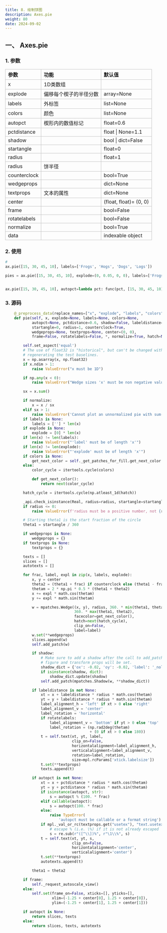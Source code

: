 ```yaml
---
title: 8. 绘制饼图
description: Axes.pie
weight: 80
date: 2024-09-02
---
```

<style>
th, td {
  border: 1px solid rgb(190, 190, 190);
}
</style>


## 一、 Axes.pie


### 1. 参数

| 参数         | 功能                   | 默认值                 |
|:-------------|:-----------------------|:-----------------------|
| x            | 1D类数组               |                        |
| explode      | 偏移每个楔子的半径分数 | array=None             |
| labels       | 外标签                 | list=None              |
| colors       | 颜色                   | list=None              |
| autopct      | 楔形内的数值标记       | float=0.6              |
| pctdistance  |                        | float \| None=1.1      |
| shadow       |                        | bool \| dict=False     |
| startangle   |                        | float=0                |
| radius       |                        | float=1                |
| radius       | 饼半径                 |                        |
| counterclock |                        | bool=True              |
| wedgeprops   |                        | dict=None              |
| textprops    | 文本的属性             | dict=None              |
| center       |                        | (float, float)= (0, 0) |
| frame        |                        | bool=False             |
| rotatelabels |                        | bool=False             |
| normalize    |                        | bool=True              |
| data         |                        | indexable object       |






### 2. 使用



```python
#
ax.pie([15, 30, 45, 10], labels=['Frogs', 'Hogs', 'Dogs', 'Logs'])

pies = ax.pie([15, 30, 45, 10], explode=(0, 0.05, 0, 0), labels=['Frogs', 'Hogs', 'Dogs', 'Logs'], autopct='%1.1f%%')


ax.pie([15, 30, 45, 10], autopct=lambda pct: func(pct, [15, 30, 45, 10]),textprops=dict(color="w"))


```

### 3. 源码
```python
    @_preprocess_data(replace_names=["x", "explode", "labels", "colors"])
    def pie(self, x, explode=None, labels=None, colors=None,
            autopct=None, pctdistance=0.6, shadow=False, labeldistance=1.1,
            startangle=0, radius=1, counterclock=True,
            wedgeprops=None, textprops=None, center=(0, 0),
            frame=False, rotatelabels=False, *, normalize=True, hatch=None):

        self.set_aspect('equal')
        # The use of float32 is "historical", but can't be changed without
        # regenerating the test baselines.
        x = np.asarray(x, np.float32)
        if x.ndim > 1:
            raise ValueError("x must be 1D")

        if np.any(x < 0):
            raise ValueError("Wedge sizes 'x' must be non negative values")

        sx = x.sum()

        if normalize:
            x = x / sx
        elif sx > 1:
            raise ValueError('Cannot plot an unnormalized pie with sum(x) > 1')
        if labels is None:
            labels = [''] * len(x)
        if explode is None:
            explode = [0] * len(x)
        if len(x) != len(labels):
            raise ValueError("'label' must be of length 'x'")
        if len(x) != len(explode):
            raise ValueError("'explode' must be of length 'x'")
        if colors is None:
            get_next_color = self._get_patches_for_fill.get_next_color
        else:
            color_cycle = itertools.cycle(colors)

            def get_next_color():
                return next(color_cycle)

        hatch_cycle = itertools.cycle(np.atleast_1d(hatch))

        _api.check_isinstance(Real, radius=radius, startangle=startangle)
        if radius <= 0:
            raise ValueError(f'radius must be a positive number, not {radius}')

        # Starting theta1 is the start fraction of the circle
        theta1 = startangle / 360

        if wedgeprops is None:
            wedgeprops = {}
        if textprops is None:
            textprops = {}

        texts = []
        slices = []
        autotexts = []

        for frac, label, expl in zip(x, labels, explode):
            x, y = center
            theta2 = (theta1 + frac) if counterclock else (theta1 - frac)
            thetam = 2 * np.pi * 0.5 * (theta1 + theta2)
            x += expl * math.cos(thetam)
            y += expl * math.sin(thetam)

            w = mpatches.Wedge((x, y), radius, 360. * min(theta1, theta2),
                               360. * max(theta1, theta2),
                               facecolor=get_next_color(),
                               hatch=next(hatch_cycle),
                               clip_on=False,
                               label=label)
            w.set(**wedgeprops)
            slices.append(w)
            self.add_patch(w)

            if shadow:
                # Make sure to add a shadow after the call to add_patch so the
                # figure and transform props will be set.
                shadow_dict = {'ox': -0.02, 'oy': -0.02, 'label': '_nolegend_'}
                if isinstance(shadow, dict):
                    shadow_dict.update(shadow)
                self.add_patch(mpatches.Shadow(w, **shadow_dict))

            if labeldistance is not None:
                xt = x + labeldistance * radius * math.cos(thetam)
                yt = y + labeldistance * radius * math.sin(thetam)
                label_alignment_h = 'left' if xt > 0 else 'right'
                label_alignment_v = 'center'
                label_rotation = 'horizontal'
                if rotatelabels:
                    label_alignment_v = 'bottom' if yt > 0 else 'top'
                    label_rotation = (np.rad2deg(thetam)
                                      + (0 if xt > 0 else 180))
                t = self.text(xt, yt, label,
                              clip_on=False,
                              horizontalalignment=label_alignment_h,
                              verticalalignment=label_alignment_v,
                              rotation=label_rotation,
                              size=mpl.rcParams['xtick.labelsize'])
                t.set(**textprops)
                texts.append(t)

            if autopct is not None:
                xt = x + pctdistance * radius * math.cos(thetam)
                yt = y + pctdistance * radius * math.sin(thetam)
                if isinstance(autopct, str):
                    s = autopct % (100. * frac)
                elif callable(autopct):
                    s = autopct(100. * frac)
                else:
                    raise TypeError(
                        'autopct must be callable or a format string')
                if mpl._val_or_rc(textprops.get("usetex"), "text.usetex"):
                    # escape % (i.e. \%) if it is not already escaped
                    s = re.sub(r"([^\\])%", r"\1\\%", s)
                t = self.text(xt, yt, s,
                              clip_on=False,
                              horizontalalignment='center',
                              verticalalignment='center')
                t.set(**textprops)
                autotexts.append(t)

            theta1 = theta2

        if frame:
            self._request_autoscale_view()
        else:
            self.set(frame_on=False, xticks=[], yticks=[],
                     xlim=(-1.25 + center[0], 1.25 + center[0]),
                     ylim=(-1.25 + center[1], 1.25 + center[1]))

        if autopct is None:
            return slices, texts
        else:
            return slices, texts, autotexts

```



